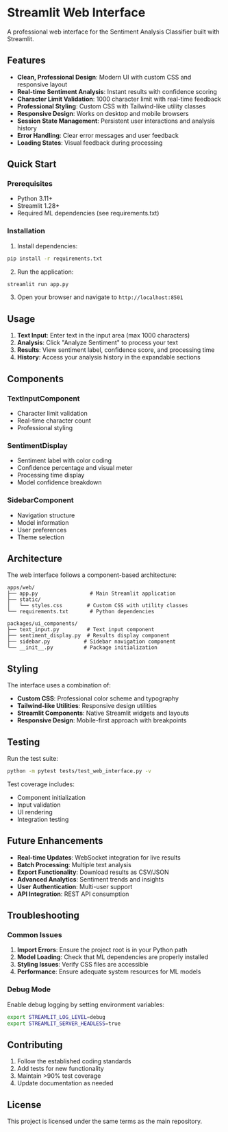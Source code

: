 # Streamlit Web Interface

A professional web interface for the Sentiment Analysis Classifier built with Streamlit.

## Features

- **Clean, Professional Design**: Modern UI with custom CSS and responsive layout
- **Real-time Sentiment Analysis**: Instant results with confidence scoring
- **Character Limit Validation**: 1000 character limit with real-time feedback
- **Professional Styling**: Custom CSS with Tailwind-like utility classes
- **Responsive Design**: Works on desktop and mobile browsers
- **Session State Management**: Persistent user interactions and analysis history
- **Error Handling**: Clear error messages and user feedback
- **Loading States**: Visual feedback during processing

## Quick Start

### Prerequisites

- Python 3.11+
- Streamlit 1.28+
- Required ML dependencies (see requirements.txt)

### Installation

1. Install dependencies:
```bash
pip install -r requirements.txt
```

2. Run the application:
```bash
streamlit run app.py
```

3. Open your browser and navigate to `http://localhost:8501`

## Usage

1. **Text Input**: Enter text in the input area (max 1000 characters)
2. **Analysis**: Click "Analyze Sentiment" to process your text
3. **Results**: View sentiment label, confidence score, and processing time
4. **History**: Access your analysis history in the expandable sections

## Components

### TextInputComponent
- Character limit validation
- Real-time character count
- Professional styling

### SentimentDisplay
- Sentiment label with color coding
- Confidence percentage and visual meter
- Processing time display
- Model confidence breakdown

### SidebarComponent
- Navigation structure
- Model information
- User preferences
- Theme selection

## Architecture

The web interface follows a component-based architecture:

```
apps/web/
├── app.py                 # Main Streamlit application
├── static/
│   └── styles.css        # Custom CSS with utility classes
└── requirements.txt       # Python dependencies

packages/ui_components/
├── text_input.py         # Text input component
├── sentiment_display.py  # Results display component
├── sidebar.py           # Sidebar navigation component
└── __init__.py          # Package initialization
```

## Styling

The interface uses a combination of:
- **Custom CSS**: Professional color scheme and typography
- **Tailwind-like Utilities**: Responsive design utilities
- **Streamlit Components**: Native Streamlit widgets and layouts
- **Responsive Design**: Mobile-first approach with breakpoints

## Testing

Run the test suite:

```bash
python -m pytest tests/test_web_interface.py -v
```

Test coverage includes:
- Component initialization
- Input validation
- UI rendering
- Integration testing

## Future Enhancements

- **Real-time Updates**: WebSocket integration for live results
- **Batch Processing**: Multiple text analysis
- **Export Functionality**: Download results as CSV/JSON
- **Advanced Analytics**: Sentiment trends and insights
- **User Authentication**: Multi-user support
- **API Integration**: REST API consumption

## Troubleshooting

### Common Issues

1. **Import Errors**: Ensure the project root is in your Python path
2. **Model Loading**: Check that ML dependencies are properly installed
3. **Styling Issues**: Verify CSS files are accessible
4. **Performance**: Ensure adequate system resources for ML models

### Debug Mode

Enable debug logging by setting environment variables:
```bash
export STREAMLIT_LOG_LEVEL=debug
export STREAMLIT_SERVER_HEADLESS=true
```

## Contributing

1. Follow the established coding standards
2. Add tests for new functionality
3. Maintain >90% test coverage
4. Update documentation as needed

## License

This project is licensed under the same terms as the main repository.
